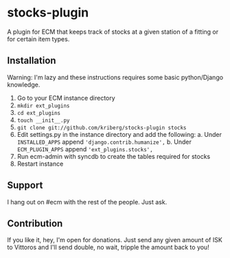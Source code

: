 stocks-plugin
=============

A plugin for ECM that keeps track of stocks at a given station of a fitting or
for certain item types.

Installation
------------

Warning: I'm lazy and these instructions requires some basic python/Django
knowledge.

1. Go to your ECM instance directory
2. ``mkdir ext_plugins``
3. ``cd ext_plugins``
4. ``touch __init__.py``
5. ``git clone git://github.com/kriberg/stocks-plugin stocks``
6. Edit settings.py in the instance directory and add the following:
    a. Under ``INSTALLED_APPS`` append ``'django.contrib.humanize',``
    b. Under ``ECM_PLUGIN_APPS`` append ``'ext_plugins.stocks',``
7. Run ecm-admin with syncdb to create the tables required for stocks
8. Restart instance


Support
-------

I hang out on #ecm with the rest of the people. Just ask.

Contribution
------------

If you like it, hey, I'm open for donations. Just send any given amount of ISK
to Vittoros and I'll send double, no wait, tripple the amount back to you!
